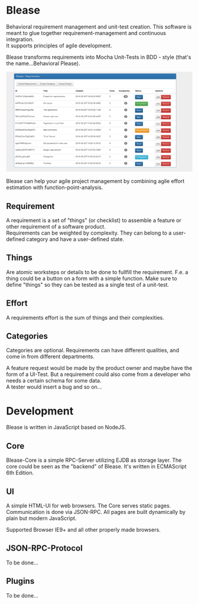 # Blease
Behavioral requirement management and unit-test creation.
This software is meant to glue together requirement-management and continuous integration.  
It supports principles of agile development.  

Blease transforms requirements into Mocha Unit-Tests in BDD - style (that's the name...Behavioral Please).

![List View](https://raw.githubusercontent.com/stephanbruny/blease/master/public/screenshots/list.png)

Blease can help your agile project management by combining agile effort estimation with function-point-analysis.

## Requirement

A requirement is a set of "things" (or checklist) to assemble a feature or other requirement of a software product.  
Requirements can be weighted by complexity.
They can belong to a user-defined category and have a user-defined state.

## Things

Are atomic worksteps or details to be done to fullfill the requirement.
F.e. a thing could be a button on a form with a simple function.
Make sure to define "things" so they can be tested as a single test of a unit-test.

## Effort

A requirements effort is the sum of things and their complexities.

## Categories

Categories are optional.
Requirements can have different qualities, and come in from different departments.

A feature request would be made by the product owner and maybe have the form of a UI-Test.
But a requirement could also come from a developer who needs a certain schema for some data.  
A tester would insert a bug and so on...


# Development

Blease is written in JavaScript based on NodeJS.

## Core

Blease-Core is a simple RPC-Server utilizing EJDB as storage layer.
The core could be seen as the "backend" of Blease. 
It's written in ECMAScript 6th Edition.

## UI

A simple HTML-UI for web browsers.
The Core serves static pages. Communication is done via JSON-RPC.
All pages are built dynamically by plain but modern JavaScript.

Supported Browser IE9+ and all other properly made browsers.


## JSON-RPC-Protocol

To be done...

## Plugins

To be done...
